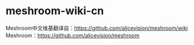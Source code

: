 # meshroom-wiki-cn
Meshroom中文维基翻译自：https://github.com/alicevision/meshroom/wiki
Meshroom：https://github.com/alicevision/meshroom
